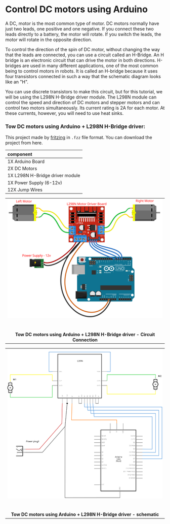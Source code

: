# Control DC motors using Arduino

A DC, motor is the most common type of motor. DC motors normally have just two leads, one positive and one negative. If you connect these two leads directly to a battery, the motor will rotate. If you switch the leads, the motor will rotate in the opposite direction.

To control the direction of the spin of DC motor, without changing the way that the leads are connected, you can use a circuit called an H-Bridge. An H bridge is an electronic circuit that can drive the motor in both directions. H-bridges are used in many different applications, one of the most common being to control motors in robots. It is called an H-bridge because it uses four transistors connected in such a way that the schematic diagram looks like an "H".

You can use discrete transistors to make this circuit, but for this tutorial, we will be using the L298N H-Bridge driver module. The L298N module can control the speed and direction of DC motors and stepper motors and can control two motors simultaneously. Its current rating is 2A for each motor. At these currents, however, you will need to use heat sinks. 



### Tow DC motors using Arduino + L298N H-Bridge driver:

This  project made by [fritzing](https://fritzing.org/) in `.fzz` file format. You can download the project from here. 

| component                       |
| :------------------------------ |
| 1X Arduino Board                |
| 2X DC Motors                    |
| 1X L298N H-Bridge driver module |
| 1X Power Supply (6-12v)         |
| 12X Jump Wires                  |


<table>
  <tbody>
    <tr>
      <td align="center"><img src="2DCmotor.svg" alt="Circuit Connection"><br>
        <span>&nbsp;&nbsp;&nbsp;&nbsp;&nbsp;&nbsp;&nbsp;&nbsp;</span>
        <span>&nbsp;&nbsp;&nbsp;&nbsp;&nbsp;&nbsp;&nbsp;&nbsp;</span>
        <span>&nbsp;&nbsp;&nbsp;&nbsp;&nbsp;&nbsp;&nbsp;&nbsp;</span>
        <span>&nbsp;&nbsp;&nbsp;&nbsp;&nbsp;&nbsp;&nbsp;&nbsp;</span>
        <span>&nbsp;&nbsp;&nbsp;&nbsp;&nbsp;&nbsp;&nbsp;&nbsp;</span>
        <span>&nbsp;&nbsp;&nbsp;&nbsp;&nbsp;&nbsp;&nbsp;&nbsp;</span>
        <span>&nbsp;&nbsp;&nbsp;&nbsp;&nbsp;&nbsp;&nbsp;&nbsp;</span>
        <span>&nbsp;&nbsp;&nbsp;&nbsp;&nbsp;&nbsp;&nbsp;&nbsp;</span>
        <span>&nbsp;&nbsp;&nbsp;&nbsp;&nbsp;&nbsp;&nbsp;&nbsp;</span>
        <span>&nbsp;&nbsp;&nbsp;&nbsp;&nbsp;&nbsp;&nbsp;&nbsp;</span>
        <span>&nbsp;&nbsp;&nbsp;&nbsp;&nbsp;&nbsp;&nbsp;&nbsp;</span>
        <span>&nbsp;&nbsp;&nbsp;&nbsp;&nbsp;&nbsp;&nbsp;&nbsp;</span> 
        <span>&nbsp;&nbsp;&nbsp;&nbsp;&nbsp;&nbsp;&nbsp;&nbsp;</span>
        <span>&nbsp;&nbsp;&nbsp;&nbsp;&nbsp;&nbsp;&nbsp;&nbsp;</span>
        <span>&nbsp;&nbsp;&nbsp;&nbsp;&nbsp;&nbsp;&nbsp;&nbsp;</span>
        <span>&nbsp;&nbsp;&nbsp;&nbsp;&nbsp;&nbsp;&nbsp;&nbsp;</span>
        <span>&nbsp;&nbsp;&nbsp;&nbsp;&nbsp;&nbsp;&nbsp;&nbsp;</span>
        <span>&nbsp;&nbsp;&nbsp;&nbsp;&nbsp;&nbsp;&nbsp;&nbsp;</span>
        <span>&nbsp;&nbsp;&nbsp;&nbsp;&nbsp;&nbsp;&nbsp;&nbsp;</span>
        <span>&nbsp;&nbsp;&nbsp;&nbsp;&nbsp;&nbsp;&nbsp;&nbsp;</span>
        <span>&nbsp;&nbsp;&nbsp;&nbsp;&nbsp;&nbsp;&nbsp;&nbsp;</span>
				<span>&nbsp;&nbsp;&nbsp;&nbsp;&nbsp;&nbsp;&nbsp;&nbsp;</span>
        <span>&nbsp;&nbsp;&nbsp;&nbsp;&nbsp;&nbsp;&nbsp;&nbsp;</span>
				<span>&nbsp;&nbsp;&nbsp;&nbsp;&nbsp;&nbsp;&nbsp;&nbsp;</span>
        <span>&nbsp;&nbsp;&nbsp;&nbsp;&nbsp;&nbsp;&nbsp;&nbsp;</span>
      </td>
    </tr>
		<tr>
      <td align="center"><b>Tow DC motors using Arduino + L298N H-Bridge driver - Circuit Connection</b><br>
      </td>
    </tr>
  </tbody>
</table>



<table>
  <tbody>
    <tr>
      <td align="center"><img src="2DCmotor_schem.svg" alt="schematic"><br>
        <span>&nbsp;&nbsp;&nbsp;&nbsp;&nbsp;&nbsp;&nbsp;&nbsp;</span>
        <span>&nbsp;&nbsp;&nbsp;&nbsp;&nbsp;&nbsp;&nbsp;&nbsp;</span>
        <span>&nbsp;&nbsp;&nbsp;&nbsp;&nbsp;&nbsp;&nbsp;&nbsp;</span>
        <span>&nbsp;&nbsp;&nbsp;&nbsp;&nbsp;&nbsp;&nbsp;&nbsp;</span>
        <span>&nbsp;&nbsp;&nbsp;&nbsp;&nbsp;&nbsp;&nbsp;&nbsp;</span>
        <span>&nbsp;&nbsp;&nbsp;&nbsp;&nbsp;&nbsp;&nbsp;&nbsp;</span>
        <span>&nbsp;&nbsp;&nbsp;&nbsp;&nbsp;&nbsp;&nbsp;&nbsp;</span>
        <span>&nbsp;&nbsp;&nbsp;&nbsp;&nbsp;&nbsp;&nbsp;&nbsp;</span>
        <span>&nbsp;&nbsp;&nbsp;&nbsp;&nbsp;&nbsp;&nbsp;&nbsp;</span>
        <span>&nbsp;&nbsp;&nbsp;&nbsp;&nbsp;&nbsp;&nbsp;&nbsp;</span>
        <span>&nbsp;&nbsp;&nbsp;&nbsp;&nbsp;&nbsp;&nbsp;&nbsp;</span>
        <span>&nbsp;&nbsp;&nbsp;&nbsp;&nbsp;&nbsp;&nbsp;&nbsp;</span> 
        <span>&nbsp;&nbsp;&nbsp;&nbsp;&nbsp;&nbsp;&nbsp;&nbsp;</span>
        <span>&nbsp;&nbsp;&nbsp;&nbsp;&nbsp;&nbsp;&nbsp;&nbsp;</span>
        <span>&nbsp;&nbsp;&nbsp;&nbsp;&nbsp;&nbsp;&nbsp;&nbsp;</span>
        <span>&nbsp;&nbsp;&nbsp;&nbsp;&nbsp;&nbsp;&nbsp;&nbsp;</span>
        <span>&nbsp;&nbsp;&nbsp;&nbsp;&nbsp;&nbsp;&nbsp;&nbsp;</span>
        <span>&nbsp;&nbsp;&nbsp;&nbsp;&nbsp;&nbsp;&nbsp;&nbsp;</span>
        <span>&nbsp;&nbsp;&nbsp;&nbsp;&nbsp;&nbsp;&nbsp;&nbsp;</span>
        <span>&nbsp;&nbsp;&nbsp;&nbsp;&nbsp;&nbsp;&nbsp;&nbsp;</span>
        <span>&nbsp;&nbsp;&nbsp;&nbsp;&nbsp;&nbsp;&nbsp;&nbsp;</span>
				<span>&nbsp;&nbsp;&nbsp;&nbsp;&nbsp;&nbsp;&nbsp;&nbsp;</span>
        <span>&nbsp;&nbsp;&nbsp;&nbsp;&nbsp;&nbsp;&nbsp;&nbsp;</span>
				<span>&nbsp;&nbsp;&nbsp;&nbsp;&nbsp;&nbsp;&nbsp;&nbsp;</span>
        <span>&nbsp;&nbsp;&nbsp;&nbsp;&nbsp;&nbsp;&nbsp;&nbsp;</span>
      </td>
    </tr>
		<tr>
      <td align="center"><b>Tow DC motors using Arduino + L298N H-Bridge driver - schematic</b><br>
      </td>
    </tr>
  </tbody>
</table>
